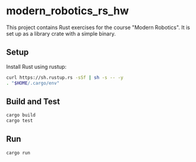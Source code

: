 # modern_robotics_rs_hw

This project contains Rust exercises for the course "Modern Robotics". It is set up as a library crate with a simple binary.

## Setup

Install Rust using rustup:

```bash
curl https://sh.rustup.rs -sSf | sh -s -- -y
. "$HOME/.cargo/env"
```

## Build and Test

```bash
cargo build
cargo test
```

## Run

```bash
cargo run
```

